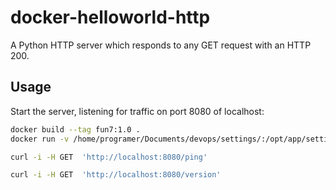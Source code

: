 # docker-helloworld-http

A Python HTTP server which responds to any GET request with an HTTP 200.

## Usage

Start the server, listening for traffic on port 8080 of localhost:

```sh
docker build --tag fun7:1.0 .
docker run -v /home/programer/Documents/devops/settings/:/opt/app/settings/ -it -p 8080:8080 -e PORT=8080 --name bb fun7:1.0
```

```sh
curl -i -H GET  'http://localhost:8080/ping'
```

```sh
curl -i -H GET  'http://localhost:8080/version'

```
